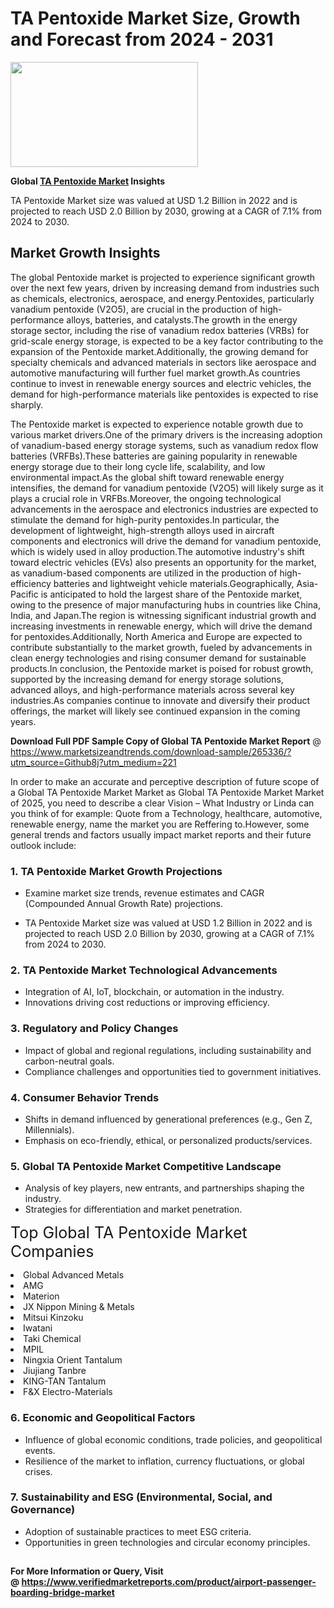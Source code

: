 <H1>TA Pentoxide Market Size, Growth and Forecast from 2024 - 2031</H1><img class="aligncenter size-medium wp-image-584254" src="https://thirdeyenews.in/wp-content/uploads/2024/09/Global-Market-Research-300x168.jpeg" alt="" width="300" height="168" /><p><strong>Global&nbsp;<a href="https://www.marketsizeandtrends.com/download-sample/265336/?utm_source=Github8j?utm_medium=221">TA Pentoxide Market</a> Insights</strong></p><p>TA Pentoxide Market size was valued at USD 1.2 Billion in 2022 and is projected to reach USD 2.0 Billion by 2030, growing at a CAGR of 7.1% from 2024 to 2030.</p><p><h2>Market Growth Insights</h2> <p>The global Pentoxide market is projected to experience significant growth over the next few years, driven by increasing demand from industries such as chemicals, electronics, aerospace, and energy.Pentoxides, particularly vanadium pentoxide (V2O5), are crucial in the production of high-performance alloys, batteries, and catalysts.The growth in the energy storage sector, including the rise of vanadium redox batteries (VRBs) for grid-scale energy storage, is expected to be a key factor contributing to the expansion of the Pentoxide market.Additionally, the growing demand for specialty chemicals and advanced materials in sectors like aerospace and automotive manufacturing will further fuel market growth.As countries continue to invest in renewable energy sources and electric vehicles, the demand for high-performance materials like pentoxides is expected to rise sharply.</p> <p>The Pentoxide market is expected to experience notable growth due to various market drivers.One of the primary drivers is the increasing adoption of vanadium-based energy storage systems, such as vanadium redox flow batteries (VRFBs).These batteries are gaining popularity in renewable energy storage due to their long cycle life, scalability, and low environmental impact.As the global shift toward renewable energy intensifies, the demand for vanadium pentoxide (V2O5) will likely surge as it plays a crucial role in VRFBs.Moreover, the ongoing technological advancements in the aerospace and electronics industries are expected to stimulate the demand for high-purity pentoxides.In particular, the development of lightweight, high-strength alloys used in aircraft components and electronics will drive the demand for vanadium pentoxide, which is widely used in alloy production.The automotive industry's shift toward electric vehicles (EVs) also presents an opportunity for the market, as vanadium-based components are utilized in the production of high-efficiency batteries and lightweight vehicle materials.Geographically, Asia-Pacific is anticipated to hold the largest share of the Pentoxide market, owing to the presence of major manufacturing hubs in countries like China, India, and Japan.The region is witnessing significant industrial growth and increasing investments in renewable energy, which will drive the demand for pentoxides.Additionally, North America and Europe are expected to contribute substantially to the market growth, fueled by advancements in clean energy technologies and rising consumer demand for sustainable products.In conclusion, the Pentoxide market is poised for robust growth, supported by the increasing demand for energy storage solutions, advanced alloys, and high-performance materials across several key industries.As companies continue to innovate and diversify their product offerings, the market will likely see continued expansion in the coming years.</p> <p><span class=""><strong>Download Full PDF Sample Copy of Global TA Pentoxide Market Report</strong> @ <a href="https://www.marketsizeandtrends.com/download-sample/265336/?utm_source=Github8j?utm_medium=221" target="_blank">https://www.marketsizeandtrends.com/download-sample/265336/?utm_source=Github8j?utm_medium=221</a></span></p><p>In order to make an accurate and perceptive description of future scope of a Global&nbsp;TA Pentoxide Market Market as Global&nbsp;TA Pentoxide Market Market of 2025, you need to describe a clear Vision &ndash; What Industry or Linda can you think of for example: Quote from a Technology, healthcare, automotive, renewable energy, name the market you are Reffering to.However, some general trends and factors usually impact market reports and their future outlook include:</p><h3>1.&nbsp;<strong>TA Pentoxide Market Growth Projections</strong></h3><ul><li>Examine market size trends, revenue estimates and CAGR (Compounded Annual Growth Rate) projections.</li><li><p>TA Pentoxide Market size was valued at USD 1.2 Billion in 2022 and is projected to reach USD 2.0 Billion by 2030, growing at a CAGR of 7.1% from 2024 to 2030.</p></li></ul><h3>2.&nbsp;<strong>TA Pentoxide Market Technological Advancements</strong></h3><ul><li>Integration of AI, IoT, blockchain, or automation in the industry.</li><li>Innovations driving cost reductions or improving efficiency.</li></ul><h3>3.&nbsp;<strong>Regulatory and Policy Changes</strong></h3><ul><li>Impact of global and regional regulations, including sustainability and carbon-neutral goals.</li><li>Compliance challenges and opportunities tied to government initiatives.</li></ul><h3>4.&nbsp;<strong>Consumer Behavior Trends</strong></h3><ul><li>Shifts in demand influenced by generational preferences (e.g., Gen Z, Millennials).</li><li>Emphasis on eco-friendly, ethical, or personalized products/services.</li></ul><h3>5.&nbsp;<strong>Global TA Pentoxide Market Competitive Landscape</strong></h3><ul><li>Analysis of key players, new entrants, and partnerships shaping the industry.</li><li>Strategies for differentiation and market penetration.</li></ul><p data-pm-slice="1 1 []"><span style="color: inherit; font-family: inherit; font-size: 25px;">Top Global TA Pentoxide Market Companies</span></p><div class="" data-test-id=""><p><li>Global Advanced Metals</li><li> AMG</li><li> Materion</li><li> JX Nippon Mining & Metals</li><li> Mitsui Kinzoku</li><li> Iwatani</li><li> Taki Chemical</li><li> MPIL</li><li> Ningxia Orient Tantalum</li><li> Jiujiang Tanbre</li><li> KING-TAN Tantalum</li><li> F&X Electro-Materials</li></p></div><h3>6.&nbsp;<strong>Economic and Geopolitical Factors</strong></h3><ul><li>Influence of global economic conditions, trade policies, and geopolitical events.</li><li>Resilience of the market to inflation, currency fluctuations, or global crises.</li></ul><h3>7.&nbsp;<strong>Sustainability and ESG (Environmental, Social, and Governance)</strong></h3><ul><li>Adoption of sustainable practices to meet ESG criteria.</li><li>Opportunities in green technologies and circular economy principles.</li></ul><h2><strong style="font-size: 14px;">For More Information or Query, Visit @&nbsp;</strong><a style="background-color: #ffffff; font-size: 14px;" href="https://www.marketsizeandtrends.com/report/ta-pentoxide-market/" target="_blank">https://www.verifiedmarketreports.com/product/airport-passenger-boarding-bridge-market</a></h2>